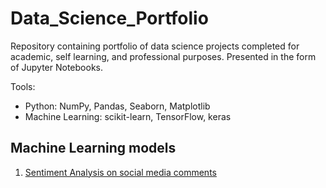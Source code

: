 # Data_Science_Portfolio
Repository containing portfolio of data science projects completed for academic, self learning, and professional purposes. Presented in the form of Jupyter Notebooks.

Tools:
<ul>
  <li> Python: NumPy, Pandas, Seaborn, Matplotlib </li>
  <li> Machine Learning: scikit-learn, TensorFlow, keras </li>
</ul>

## Machine Learning models
1. [Sentiment Analysis on social media comments ](https://github.com/JesusAntonioCortes/data_science_portfolio/blob/main/Sentiment_analysis_social_media_NPL.ipynb)
